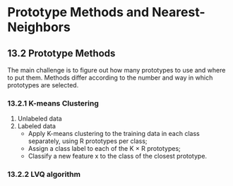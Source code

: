 # Prototype Methods and Nearest-Neighbors

## 13.2 Prototype Methods
The main challenge is to figure out how many prototypes to use and where to put them. Methods differ according to the number and way in which prototypes are selected.

### 13.2.1 K-means Clustering
1. Unlabeled data
2. Labeled data
    * Apply K-means clustering to the training data in each class separately, using R prototypes per class;
    * Assign a class label to each of the K × R prototypes;
    * Classify a new feature x to the class of the closest prototype.

### 13.2.2 LVQ algorithm
